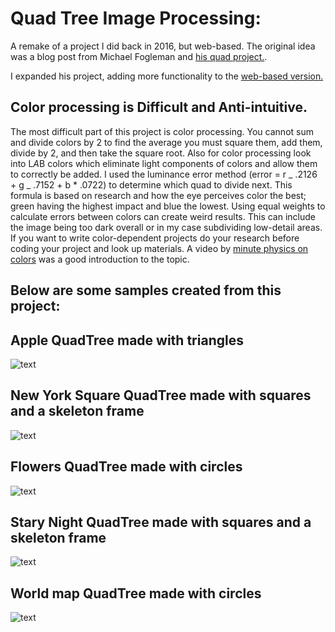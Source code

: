 # Quad Tree Image Processing:

A remake of a project I did back in 2016, but web-based. The original idea was a blog post from Michael Fogleman and [his quad project.](https://github.com/fogleman/Quads).

I expanded his project, adding more functionality to the [web-based version.](https://andrewvetovitz.com/static/quad-tree/)

## Color processing is Difficult and Anti-intuitive.

The most difficult part of this project is color processing. You cannot sum and divide colors by 2 to find the average you must square them, add them, divide by 2, and then take the square root. Also for color processing look into L*A*B colors which eliminate light components of colors and allow them to correctly be added.
I used the luminance error method (error = r _ .2126 + g _ .7152 + b \* .0722) to determine which quad to divide next. This formula is based on research and how the eye perceives color the best; green having the highest impact and blue the lowest. Using equal weights to calculate errors between colors can create weird results. This can include the image being too dark overall or in my case subdividing low-detail areas. If you want to write color-dependent projects do your research before coding your project and look up materials. A video by [minute physics on colors](https://www.youtube.com/watch?v=LKnqECcg6Gw) was a good introduction to the topic.

## Below are some samples created from this project:

## Apple QuadTree made with triangles

![text](http://i.imgur.com/gL5rbNb.png, "Apple QuadTree made with triangles")

## New York Square QuadTree made with squares and a skeleton frame

![text](http://i.imgur.com/yIHrweL.png, "New York square made with squares and skeleton frame")

## Flowers QuadTree made with circles

![text](http://i.imgur.com/7XjNu91.png, "Flowers QuadTree made with circles")

## Stary Night QuadTree made with squares and a skeleton frame

![text](http://i.imgur.com/SURBJY9.png, "Starry Night made with squares and skeleton frame")

## World map QuadTree made with circles

![text](http://i.imgur.com/uAaeL8O.png, "World map made with circles")
